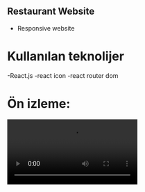 ## Restaurant Website 
- Responsive website
# Kullanılan teknolijer
-React.js
-react icon
-react router dom
 # Ön izleme:
  ![image alt](https://github.com/muhammedmanduz/RestaurantWebSite/blob/bee53111e67c1b9356a1050d9a79a2dc734e0b79/React%20App%20-%20Google%20Chrome%202025-01-05%2020-40-22(1).mp4)
